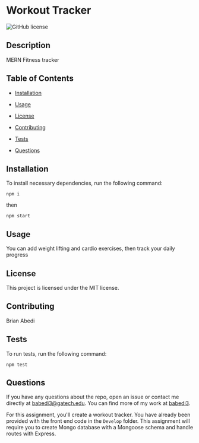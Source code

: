 # Workout Tracker
![GitHub license](https://img.shields.io/badge/license-MIT-blue.svg)

## Description

MERN Fitness tracker


## Table of Contents 

* [Installation](#installation)

* [Usage](#usage)

* [License](#license)

* [Contributing](#contributing)

* [Tests](#tests)

* [Questions](#questions)

## Installation

To install necessary dependencies, run the following command:

```
npm i
```

then

```
npm start
```
## Usage

You can add weight lifting and cardio exercises, then track your daily progress

## License

This project is licensed under the MIT license.
  
## Contributing

Brian Abedi


## Tests

To run tests, run the following command:

```
npm test
```

## Questions

If you have any questions about the repo, open an issue or contact me directly at babedi3@gatech.edu. You can find more of my work at [babedi3](https://github.com/babedi3/).

For this assignment, you'll create a workout tracker. You have already been provided with the front end code in the `Develop` folder. This assignment will require you to create Mongo database with a Mongoose schema and handle routes with Express.
